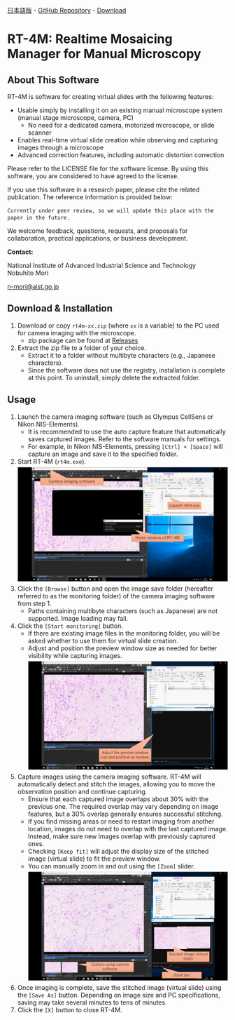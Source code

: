 [日本語版](README-ja.md) - [GitHub Repository](https://github.com/mori-nobuhito/rt4m-pub/) - [Download](https://github.com/mori-nobuhito/rt4m-pub/releases)
# RT-4M: Realtime Mosaicing Manager for Manual Microscopy  
## About This Software  
RT-4M is software for creating virtual slides with the following features:  
- Usable simply by installing it on an existing manual microscope system (manual stage microscope, camera, PC) 
  - No need for a dedicated camera, motorized microscope, or slide scanner  
- Enables real-time virtual slide creation while observing and capturing images through a microscope  
- Advanced correction features, including automatic distortion correction  

Please refer to the LICENSE file for the software license. By using this software, you are considered to have agreed to the license.  

If you use this software in a research paper, please cite the related publication. The reference information is provided below:  
```
Currently under peer review, so we will update this place with the paper in the future.
```

We welcome feedback, questions, requests, and proposals for collaboration, practical applications, or business development.  

**Contact:**  

National Institute of Advanced Industrial Science and Technology  
Nobuhito Mori  

n-mori@aist.go.jp  

## Download & Installation  
1. Download or copy `rt4m-xx.zip` (where `xx` is a variable) to the PC used for camera imaging with the microscope.  
   - zip package can be found at [Releases](https://github.com/mori-nobuhito/rt4m-pub/releases)
2. Extract the zip file to a folder of your choice.  
   - Extract it to a folder without multibyte characters (e.g., Japanese characters).  
   - Since the software does not use the registry, installation is complete at this point. To uninstall, simply delete the extracted folder.  

## Usage  
1. Launch the camera imaging software (such as Olympus CellSens or Nikon NIS-Elements).  
   - It is recommended to use the auto capture feature that automatically saves captured images. Refer to the software manuals for settings.  
   - For example, in Nikon NIS-Elements, pressing `[Ctrl] + [Space]` will capture an image and save it to the specified folder.  
2. Start RT-4M (`rt4m.exe`).  
   ![img1](readmedata/1en.PNG)
3. Click the `[Browse]` button and open the image save folder (hereafter referred to as the monitoring folder) of the camera imaging software from step 1.  
   - Paths containing multibyte characters (such as Japanese) are not supported. Image loading may fail.  
4. Click the `[Start monitoring]` button.  
   - If there are existing image files in the monitoring folder, you will be asked whether to use them for virtual slide creation.  
   - Adjust and position the preview window size as needed for better visibility while capturing images.  
   ![img2](readmedata/2en.PNG)
5. Capture images using the camera imaging software. RT-4M will automatically detect and stitch the images, allowing you to move the observation position and continue capturing.  
   - Ensure that each captured image overlaps about 30% with the previous one. The required overlap may vary depending on image features, but a 30% overlap generally ensures successful stitching.  
   - If you find missing areas or need to restart imaging from another location, images do not need to overlap with the last captured image. Instead, make sure new images overlap with previously captured ones.  
   - Checking `[Keep fit]` will adjust the display size of the stitched image (virtual slide) to fit the preview window.  
   - You can manually zoom in and out using the `[Zoom]` slider. 
   ![img3](readmedata/3en.PNG)
6. Once imaging is complete, save the stitched image (virtual slide) using the `[Save As]` button. Depending on image size and PC specifications, saving may take several minutes to tens of minutes.  
7. Click the `[X]` button to close RT-4M.  
